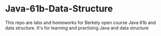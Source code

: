 # Java-61b-Data-Structure

This repo are labs and homeworks for Berkely open course Java 61b and data structure. 
It's for learning and practising Java and data structure

